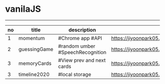 # vanilaJS

---

| no  | title        | description                      | link |
| --- | ------------ | -------------------------------- | ---- |
| 1   | momentum     | #Chrome app #API                 |https://jiyoonpark05.github.io/vanilaJS/momentum/|
| 2   | guessingGame | #random umber #SpeechRecognition |https://jiyoonpark05.github.io/vanilaJS/GuessingGame/|
| 3   | memoryCards  | #View prev and next cards        |https://jiyoonpark05.github.io/vanilaJS/memoryCard/|
| 3   | timeline2020 | #local storage                   |https://jiyoonpark05.github.io/vanilaJS/timeline2020/|

